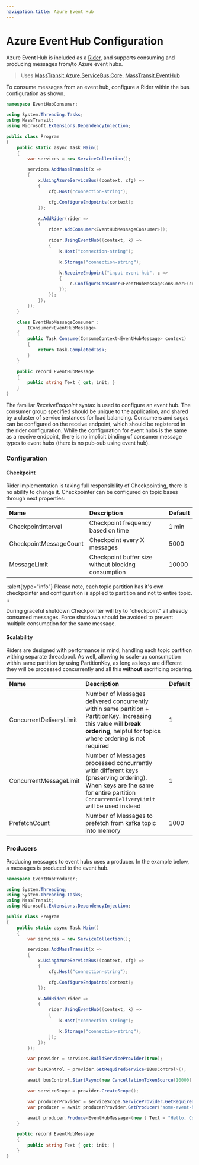 ```yaml
---
navigation.title: Azure Event Hub
---
```


# Azure Event Hub Configuration

Azure Event Hub is included as a [Rider](/documentation/concepts/riders), and supports consuming and producing messages from/to Azure event hubs.

> Uses [MassTransit.Azure.ServiceBus.Core](https://nuget.org/packages/MassTransit.Azure.ServiceBus.Core/), [MassTransit.EventHub](https://nuget.org/packages/MassTransit.EventHub/)

To consume messages from an event hub, configure a Rider within the bus configuration as shown.

```csharp
namespace EventHubConsumer;

using System.Threading.Tasks;
using MassTransit;
using Microsoft.Extensions.DependencyInjection;

public class Program
{
    public static async Task Main()
    {
        var services = new ServiceCollection();

        services.AddMassTransit(x =>
        {
            x.UsingAzureServiceBus((context, cfg) =>
            {
                cfg.Host("connection-string");

                cfg.ConfigureEndpoints(context);
            });

            x.AddRider(rider =>
            {
                rider.AddConsumer<EventHubMessageConsumer>();

                rider.UsingEventHub((context, k) =>
                {
                    k.Host("connection-string");

                    k.Storage("connection-string");

                    k.ReceiveEndpoint("input-event-hub", c =>
                    {
                        c.ConfigureConsumer<EventHubMessageConsumer>(context);
                    });
                });
            });
        });
    }

    class EventHubMessageConsumer :
        IConsumer<EventHubMessage>
    {
        public Task Consume(ConsumeContext<EventHubMessage> context)
        {
            return Task.CompletedTask;
        }
    }

    public record EventHubMessage
    {
        public string Text { get; init; }
    }
}
```

The familiar _ReceiveEndpoint_ syntax is used to configure an event hub. The consumer group specified should be unique to the application, and shared by a cluster of service instances for load balancing. Consumers and sagas can be configured on the receive endpoint, which should be registered in the rider configuration. While the configuration for event hubs is the same as a receive endpoint, there is no implicit binding of consumer message types to event hubs (there is no pub-sub using event hub).

### Configuration

#### Checkpoint

Rider implementation is taking full responsibility of Checkpointing, there is no ability to change it.
Checkpointer can be configured on topic bases through next properties:

| Name                   | Description                                         | Default |
|:-----------------------|:----------------------------------------------------|:--------|
| CheckpointInterval     | Checkpoint frequency based on time                  | 1 min   |
| CheckpointMessageCount | Checkpoint every X messages                         | 5000    |
| MessageLimit           | Checkpoint buffer size without blocking consumption | 10000   |

::alert{type="info"}
Please note, each topic partition has it's own checkpointer and configuration is applied to partition and not to entire topic.
::

During graceful shutdown Checkpointer will try to "checkpoint" all already consumed messages. Force shutdown should be avoided to prevent multiple consumption for the same message.

#### Scalability
Riders are designed with performance in mind, handling each topic partition withing separate threadpool. As well, allowing to scale-up consumption within same partition by using PartitionKey, as long as keys are different they will be processed concurrently and all this **without** sacrificing ordering.

| Name                    | Description                                                                                                                                                                      | Default |
|:------------------------|:---------------------------------------------------------------------------------------------------------------------------------------------------------------------------------|:--------|
| ConcurrentDeliveryLimit | Number of Messages delivered concurrently within same partition + PartitionKey. Increasing this value will **break ordering**, helpful for topics where ordering is not required | 1       |
| ConcurrentMessageLimit  | Number of Messages processed concurrently witin different keys (preserving ordering). When keys are the same for entire partition `ConcurrentDeliveryLimit` will be used instead | 1       |
| PrefetchCount           | Number of Messages to prefetch from kafka topic into memory                                                                                                                      | 1000    |

### Producers

Producing messages to event hubs uses a producer. In the example below, a messages is produced to the event hub.

```csharp
namespace EventHubProducer;

using System.Threading;
using System.Threading.Tasks;
using MassTransit;
using Microsoft.Extensions.DependencyInjection;

public class Program
{
    public static async Task Main()
    {
        var services = new ServiceCollection();

        services.AddMassTransit(x =>
        {
            x.UsingAzureServiceBus((context, cfg) =>
            {
                cfg.Host("connection-string");

                cfg.ConfigureEndpoints(context);
            });

            x.AddRider(rider =>
            {
                rider.UsingEventHub((context, k) =>
                {
                    k.Host("connection-string");

                    k.Storage("connection-string");
                });
            });
        });

        var provider = services.BuildServiceProvider(true);

        var busControl = provider.GetRequiredService<IBusControl>();

        await busControl.StartAsync(new CancellationTokenSource(10000).Token);

        var serviceScope = provider.CreateScope();

        var producerProvider = serviceScope.ServiceProvider.GetRequiredService<IEventHubProducerProvider>();
        var producer = await producerProvider.GetProducer("some-event-hub");

        await producer.Produce<EventHubMessage>(new { Text = "Hello, Computer." });
    }

    public record EventHubMessage
    {
        public string Text { get; init; }
    }
}
```
